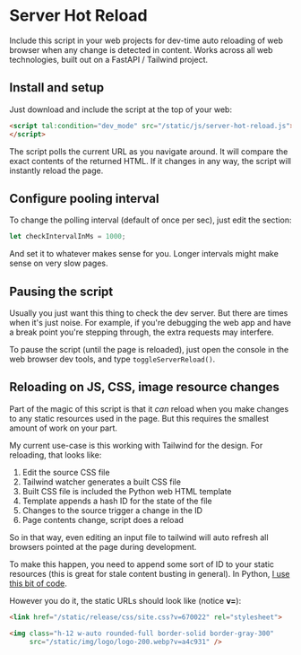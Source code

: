 # Server Hot Reload

Include this script in your web projects for dev-time auto reloading 
of web browser when any change is detected in content. Works across
all web technologies, built out on a FastAPI / Tailwind project.

## Install and setup

Just download and include the script at the top of your web:

```html
<script tal:condition="dev_mode" src="/static/js/server-hot-reload.js">
</script>
```
The script polls the current URL as you navigate around. 
It will compare the exact contents of the returned HTML. 
If it changes in any way, the script will instantly reload the
page.

## Configure pooling interval

To change the polling interval (default of once per sec), just
edit the section:

```javascript
let checkIntervalInMs = 1000;
```
And set it to whatever makes sense for you. Longer intervals
might make sense on very slow pages.

## Pausing the script

Usually you just want this thing to check the dev server. 
But there are times when it's just noise. For example, if you're
debugging the web app and have a break point you're stepping
through, the extra requests may interfere. 

To pause the script (until the page is reloaded), just open
the console in the web browser dev tools, and type 
`toggleServerReload()`.

## Reloading on JS, CSS, image resource changes

Part of the magic of this script is that it *can* reload when
you make changes to any static resources used in the page. 
But this requires the smallest amount of work on your part.

My current use-case is this working with Tailwind for the design.
For reloading, that looks like:

1. Edit the source CSS file
2. Tailwind watcher generates a built CSS file
3. Built CSS file is included the Python web HTML template
4. Template appends a hash ID for the state of the file
5. Changes to the source trigger a change in the ID
6. Page contents change, script does a reload

So in that way, even editing an input file to tailwind will 
auto refresh all browsers pointed at the page during development.

To make this happen, you need to append some sort of ID to
your static resources (this is great for stale content busting 
in general). In Python, [I use this bit of code](https://github.com/talkpython/fast-python-webapps-with-cdns/blob/main/code/ch8_perf_testing/infrastructure/cache_buster.py).

However you do it, the static URLs should look like (notice **v=**):

```html
<link href="/static/release/css/site.css?v=670022" rel="stylesheet">

<img class="h-12 w-auto rounded-full border-solid border-gray-300"
     src="/static/img/logo/logo-200.webp?v=a4c931" />
```





